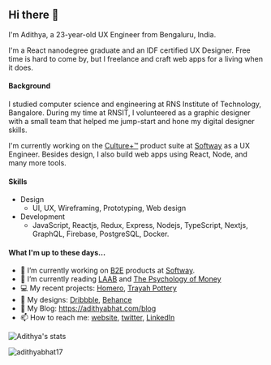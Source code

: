 ## Hi there 👋

<!--
**AdithyaBhat17/AdithyaBhat17** is a ✨ _special_ ✨ repository because its `README.md` (this file) appears on your GitHub profile.
-->

I'm Adithya, a 23-year-old UX Engineer from Bengaluru, India.  

I'm a React nanodegree graduate and an IDF certified UX Designer. Free time is hard to come by, but I freelance and craft web apps for a living when it does.  

#### Background 

I studied computer science and engineering at RNS Institute of Technology, Bangalore. During my time at RNSIT, I volunteered as a graphic designer with a small team that helped me jump-start and hone my digital designer skills.   

I'm currently working on the [Culture+™](https://www.softway.com/b2e) product suite at [Softway](https://www.softway.com/) as a UX Engineer. Besides design, I also build web apps using React, Node, and many more tools.

#### Skills

- Design
  - UI, UX, Wireframing, Prototyping, Web design
- Development
  - JavaScript, Reactjs, Redux, Express, Nodejs, TypeScript, Nextjs, GraphQL, Firebase, PostgreSQL, Docker.
  
#### What I'm up to these days...

- 🔭 I’m currently working on [B2E](https://www.softway.com/b2e) products at [Softway](https://www.softway.com/).
- 📖 I’m currently reading [LAAB](https://www.loveasabusinessstrategy.com/) and [The Psychology of Money](https://www.goodreads.com/book/show/41881472-the-psychology-of-money)
- 💻 My recent projects: [Homero](https://heyhomero.com), [Trayah Pottery](https://trayahpottery.com)
- 🎨 My designs: [Dribbble](https://dribbble.com/adithyanr), [Behance](https://behance.net/adithyabhat)
- 📑 My Blog: https://adithyabhat.com/blog
- 📫 How to reach me: [website](https://adithyabhat.com/contact), [twitter](https://twitter.com/adithya__nr), [LinkedIn](https://linkedin.com/in/adithya-nr)

![Adithya's stats](https://github-readme-stats.vercel.app/api?username=adithyabhat17&show_icons=true&hide_title=true&count_private=true)  

<img align="center" src="https://github-readme-stats.vercel.app/api/top-langs/?username=adithyabhat17&hide=css,html" alt="adithyabhat17" />
